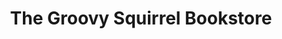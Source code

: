 ---
title: "The Groovy Squirrel Bookstore"
url: /walhalla/the-groovy-squirrel-bookstore/
shop: Bücher
---